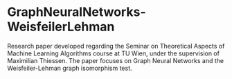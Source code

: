 # GraphNeuralNetworks-WeisfeilerLehman

Research paper developed regarding the Seminar on Theoretical Aspects of Machine Learning Algorithms course at TU Wien, under the supervision of Maximilian Thiessen. The paper focuses on Graph Neural Networks and the Weisfeiler-Lehman graph isomorphism test.
